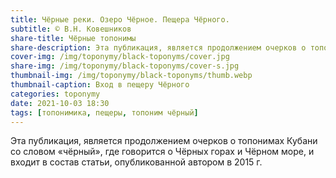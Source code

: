 ```yaml
---
title: Чёрные реки. Озеро Чёрное. Пещера Чёрного.
subtitle: © В.Н. Ковешников
share-title: Чёрные топонимы
share-description: Эта публикация, является продолжением очерков о топонимах Кубани со словом чёрный
cover-img: /img/toponymy/black-toponyms/cover.jpg
share-img: /img/toponymy/black-toponyms/cover-s.jpg
thumbnail-img: /img/toponymy/black-toponyms/thumb.webp
thumbnail-caption: Вход в пещеру Чёрного
categories: toponymy
date: 2021-10-03 18:30
tags: [топонимика, пещеры, топоним чёрный]
---
```

Эта публикация, является продолжением очерков о топонимах Кубани со словом «чёрный», где говорится о Чёрных горах и Чёрном море, и входит в состав статьи, опубликованной автором в 2015 г.
